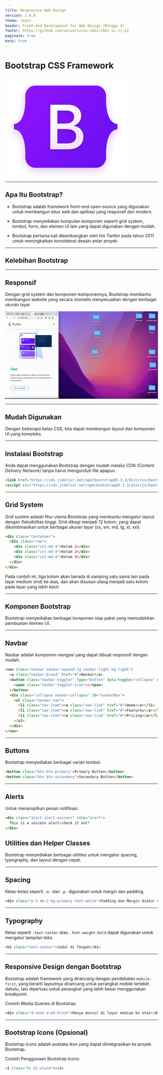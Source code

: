 ```yaml
---
title: Responsive Web Design
version: 1.0.0
theme: react
header: Front-end Development for Web Design (Minggu 4)
footer: https://github.com/universitas-ibbi/ibbi-si-ii-p1
paginate: true
marp: true
---
```


<!-- 
_class: lead
_paginate: skip 
_footer: https://getbootstrap.com
-->

# Bootstrap CSS Framework

![bg contain right](./images/minggu-9-1.png)

---

## Apa Itu Bootstrap?
   
- Bootstrap adalah framework front-end open-source yang digunakan untuk membangun situs web dan aplikasi yang responsif dan modern. 

- Bootstrap menyediakan kumpulan komponen seperti grid system, tombol, form, dan elemen UI lain yang dapat digunakan dengan mudah. 

- Bootstrap pertama kali dikembangkan oleh tim Twitter pada tahun 2011 untuk meningkatkan konsistensi desain antar proyek.

--- 

<!-- 
_class: lead 
_paginate: skip
-->

## Kelebihan Bootstrap

--- 

## Responsif

Dengan grid system dan komponen-komponennya, Bootstrap membantu membangun website yang secara otomatis menyesuaikan dengan berbagai ukuran layar.

![bg right contain](./images/minggu-9-2.gif)

---

## Mudah Digunakan

Dengan beberapa kelas CSS, kita dapat membangun layout dan komponen UI yang kompleks.


---

## Instalasi Bootstrap

Anda dapat menggunakan Bootstrap dengan mudah melalui CDN _(Content Delivery Network)_ tanpa harus mengunduh file apapun. 

```html
<link href="https://cdn.jsdelivr.net/npm/bootstrap@5.3.3/dist/css/bootstrap.min.css" rel="stylesheet">
<script src="https://cdn.jsdelivr.net/npm/bootstrap@5.3.3/dist/js/bootstrap.bundle.min.js"></script>
```

---

## Grid System

Grid system adalah fitur utama Bootstrap yang membantu mengatur layout dengan fleksibilitas tinggi. Grid dibagi menjadi 12 kolom, yang dapat dikombinasikan untuk berbagai ukuran layar (xs, sm, md, lg, xl, xxl).

```html
<div class="container">
  <div class="row">
    <div class="col-md-4">Kolom 1</div>
    <div class="col-md-4">Kolom 2</div>
    <div class="col-md-4">Kolom 3</div>
  </div>
</div>
```

Pada contoh ini, tiga kolom akan berada di samping satu sama lain pada layar medium (md) ke atas, dan akan disusun ulang menjadi satu kolom pada layar yang lebih kecil.

---

## Komponen Bootstrap

Bootstrap menyediakan berbagai komponen siap pakai yang memudahkan pembuatan elemen UI.

---

## Navbar

Navbar adalah komponen navigasi yang dapat dibuat responsif dengan mudah.
   
```html
<nav class="navbar navbar-expand-lg navbar-light bg-light">
  <a class="navbar-brand" href="#">Navbar</a>
  <button class="navbar-toggler" type="button" data-toggle="collapse" data-target="#navbarNav">
    <span class="navbar-toggler-icon"></span>
  </button>
  <div class="collapse navbar-collapse" id="navbarNav">
    <ul class="navbar-nav">
      <li class="nav-item"><a class="nav-link" href="#">Home</a></li>
      <li class="nav-item"><a class="nav-link" href="#">Features</a></li>
      <li class="nav-item"><a class="nav-link" href="#">Pricing</a></li>
    </ul>
  </div>
</nav>
```

---

## Buttons

Bootstrap menyediakan berbagai varian tombol.

```html
<button class="btn btn-primary">Primary Button</button>
<button class="btn btn-secondary">Secondary Button</button>
```

---

## Alerts

Untuk menampilkan pesan notifikasi.

```html
<div class="alert alert-success" role="alert">
  This is a success alert—check it out!
</div>
```

## Utilities dan Helper Classes

Bootstrap menyediakan berbagai utilities untuk mengatur spacing, typography, dan layout dengan cepat.

--- 

## Spacing

Kelas-kelas seperti `.m-` dan `.p-` digunakan untuk margin dan padding.
   
```html
<div class="p-3 mb-2 bg-primary text-white">Padding dan Margin diatur dengan class .p-3 .mb-2</div>
```

---

## Typography

Kelas seperti `.text-center` atau `.font-weight-bold` dapat digunakan untuk mengatur tampilan teks.

```html
<h1 class="text-center">Judul di Tengah</h1>
```

---

## Responsive Design dengan Bootstrap

Bootstrap adalah framework yang dirancang dengan pendekatan `mobile-first`, yang berarti layoutnya dirancang untuk perangkat mobile terlebih dahulu, lalu diperluas untuk perangkat yang lebih besar menggunakan breakpoint.

Contoh Media Queries di Bootstrap:
```html
<div class="d-none d-md-block">Hanya muncul di layar medium ke atas</div>
```

---

## Bootstrap Icons (Opsional)

Bootstrap Icons adalah pustaka ikon yang dapat diintegrasikan ke proyek Bootstrap.

Contoh Penggunaan Bootstrap Icons:
```html
<i class="bi bi-alarm"></i>
```
